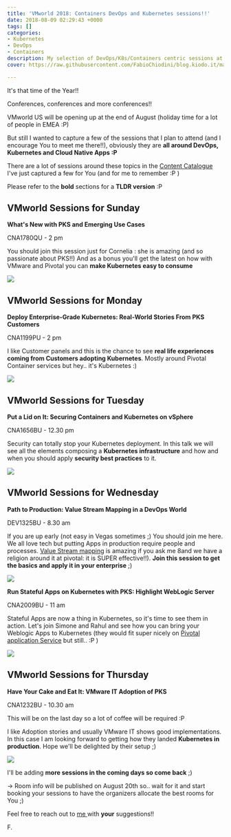 ```yaml
---
title: 'VMworld 2018: Containers DevOps and Kubernetes sessions!!'
date: 2018-08-09 02:29:43 +0000
tags: []
categories:
- Kubernetes
- DevOps
- Containers
description: My selection of DevOps/K8s/Containers centric sessions at VMworld
cover: https://raw.githubusercontent.com/FabioChiodini/blog.kiodo.it/master/images/VMworld2018.jpg

---
```

It's that time of the Year!!

Conferences, conferences and more conferences!!

VMworld US will be opening up at the end of August (holiday time for a lot of people in EMEA :P)

But still I wanted to capture a few of the sessions that I plan to attend (and I encourage You to meet me there!!), obviously they are **all around DevOps, Kubernetes and Cloud Native Apps :P**

There are a lot of sessions around these topics in the [Content Catalogue](https://my.vmworld.com/widget/vmware/vmworld18us/uscatalog?search=pivotal) I've just captured a few for You (and for me to remember :P )

Please refer to the **bold** sections for a **TLDR version** :P

## VMworld Sessions for Sunday

**What's New with PKS and Emerging Use Cases**

CNA1780QU - 2 pm

You should join this session just for Cornelia : she is amazing (and so passionate about PKS!!) And as a bonus you'll get the latest on how with VMware and Pivotal you can **make Kubernetes easy to consume**

![](/uploads/PKS.png)

## VMworld Sessions for Monday

**Deploy Enterprise-Grade Kubernetes: Real-World Stories From PKS Customers**

CNA1199PU - 2 pm

I like Customer panels and this is the chance to see **real life experiences coming from Customers adopting Kubernetes**. Mostly around Pivotal Container services but hey.. it's Kubernetes :)

![](/uploads/Customers.jpg)

## VMworld Sessions for Tuesday

**Put a Lid on It: Securing Containers and Kubernetes on vSphere**

CNA1656BU - 12.30 pm

Security can totally stop your Kubernetes deployment. In this talk we will see all the elements composing a **Kubernetes infrastructure** and how and when you should apply **security best practices** to it.

![](/uploads/Kubernetes_Security.png)

## VMworld Sessions for Wednesday

**Path to Production: Value Stream Mapping in a DevOps World**

DEV1325BU - 8.30 am

If you are up early (not easy in Vegas sometimes ;) You should join me here. We all love tech but putting Apps in production require people and processes. [Value Stream mapping](https://en.wikipedia.org/wiki/Value_stream_mapping) is amazing if you ask me 8and we have a religion around it at pivotal: it is SUPER effective!!). **Join this session to get the basics and apply it in your enterprise** ;)

![](/uploads/VSM.png)

**Run Stateful Apps on Kubernetes with PKS: Highlight WebLogic Server**

CNA2009BU - 11 am

Stateful Apps are now a thing in Kubernetes, so it's time to see them in action. Let's join Simone and Rahul and see how you can bring your Weblogic Apps to Kubernetes (they would fit super nicely on [Pivotal application Service](https://pivotal.io/platform/pivotal-application-service) but still..  :P )

![](/uploads/K8sstateful.png)

## VMworld Sessions for Thursday

**Have Your Cake and Eat It: VMware IT Adoption of PKS**

CNA1232BU - 10.30 am

This will be on the last day so a lot of coffee will be required :P

I like Adoption stories and usually VMware IT shows good implementations. In this case I am looking forward to getting how they landed **Kubernetes in production**. Hope we'll be delighted by their setup ;)

![](/uploads/italian-coffee.jpg)

I'll be adding **more sessions in the coming days so come back** ;)

-> Room info will be published on August 20th so.. wait for it and start booking your sessions to have the organizers allocate the best rooms for You ;)

Feel free to reach out to [me ](@FabioChiodini)with **your** suggestions!!

F.